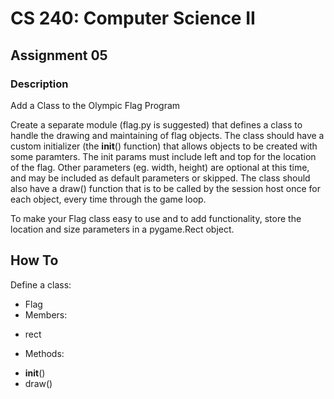 CS 240: Computer Science II
===========================

Assignment 05
-------------

### Description
Add a Class to the Olympic Flag Program

Create a separate module (flag.py is suggested) that defines a class to handle the drawing and maintaining of flag objects. The class should have a custom initializer (the __init__() function) that allows objects to be created with some paramters. The init params must include left and top for the location of the flag. Other parameters (eg. width, height) are optional at this time, and may be included as default parameters or skipped. The class should also have a draw() function that is to be called by the session host once for each object, every time through the game loop.

To make your Flag class easy to use and to add functionality, store the location and size parameters in a pygame.Rect object.

How To
------
Define a class:
* Flag
 * Members:
  - rect
 * Methods:
  - __init__()
  - draw()
